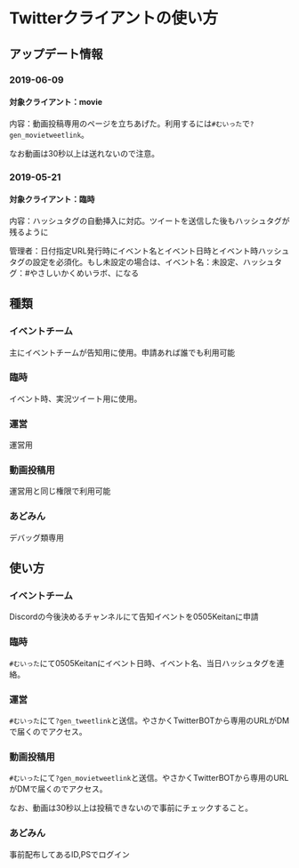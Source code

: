 # Twitterクライアントの使い方

## アップデート情報

### 2019-06-09

#### 対象クライアント：movie

内容：動画投稿専用のページを立ちあげた。利用するには`#むいった`で`?gen_movietweetlink`。

なお動画は30秒以上は送れないので注意。

### 2019-05-21

#### 対象クライアント：臨時

内容：ハッシュタグの自動挿入に対応。ツイートを送信した後もハッシュタグが残るように

管理者：日付指定URL発行時にイベント名とイベント日時とイベント時ハッシュタグの設定を必須化。もし未設定の場合は、イベント名：未設定、ハッシュタグ：\#やさしいかくめいラボ、になる

## 種類

### イベントチーム

主にイベントチームが告知用に使用。申請あれば誰でも利用可能

### 臨時

イベント時、実況ツイート用に使用。

### 運営

運営用

### 動画投稿用

運営用と同じ権限で利用可能

### あどみん

デバッグ類専用

## 使い方

### イベントチーム

Discordの今後決めるチャンネルにて告知イベントを0505Keitanに申請

### 臨時

`#むいった`にて0505Keitanにイベント日時、イベント名、当日ハッシュタグを連絡。

### 運営

`#むいった`にて`?gen_tweetlink`と送信。やさかくTwitterBOTから専用のURLがDMで届くのでアクセス。

### 動画投稿用

`#むいった`にて`?gen_movietweetlink`と送信。やさかくTwitterBOTから専用のURLがDMで届くのでアクセス。

なお、動画は30秒以上は投稿できないので事前にチェックすること。

### あどみん

事前配布してあるID,PSでログイン

